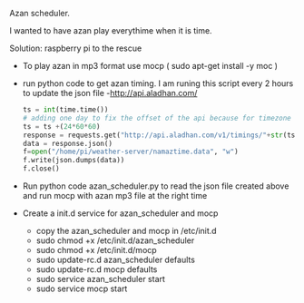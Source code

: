 Azan scheduler.

I wanted to have azan play everythime when it is time. 

Solution: raspberry pi to the rescue

- To play azan in mp3 format use mocp ( sudo apt-get install -y moc )
- run python code to get azan timing. I am runing this script every 2 hours to update the json file
    -http://api.aladhan.com/
    ```python
    ts = int(time.time())
    # adding one day to fix the offset of the api because for timezone difference
    ts = ts +(24*60*60)
    response = requests.get("http://api.aladhan.com/v1/timings/"+str(ts)+"?latitude=37.3688&longitude=-122.0363&method=1&latitudeAdjustmentMethod=3")
    data = response.json()
    f=open("/home/pi/weather-server/namaztime.data", "w")
    f.write(json.dumps(data))
    f.close()
    ```
    
- Run python code azan_scheduler.py to read the json file created above and run mocp with azan mp3 file at the right time
- Create a init.d service for azan_scheduler and mocp
    - copy the azan_scheduler and mocp in /etc/init.d
    - sudo chmod +x /etc/init.d/azan_scheduler
    - sudo chmod +x /etc/init.d/mocp
    - sudo update-rc.d azan_scheduler defaults
    - sudo update-rc.d mocp defaults
    - sudo service azan_scheduler start
    - sudo service mocp start
